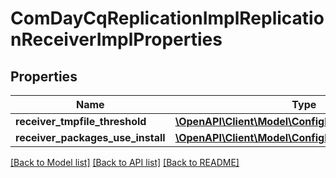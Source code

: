 # ComDayCqReplicationImplReplicationReceiverImplProperties

## Properties
Name | Type | Description | Notes
------------ | ------------- | ------------- | -------------
**receiver_tmpfile_threshold** | [**\OpenAPI\Client\Model\ConfigNodePropertyInteger**](ConfigNodePropertyInteger.md) |  | [optional] 
**receiver_packages_use_install** | [**\OpenAPI\Client\Model\ConfigNodePropertyBoolean**](ConfigNodePropertyBoolean.md) |  | [optional] 

[[Back to Model list]](../README.md#documentation-for-models) [[Back to API list]](../README.md#documentation-for-api-endpoints) [[Back to README]](../README.md)


